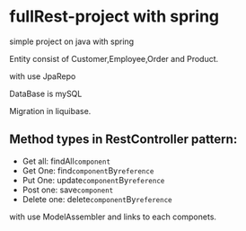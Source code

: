 # fullRest-project with spring

simple project on java with spring

Entity consist of Customer,Employee,Order and Product.

with use JpaRepo

DataBase is mySQL

Migration in liquibase. 


## Method types in RestController pattern:
- Get all: findAll`component`
- Get One: find`component`By`reference`
- Put One: update`component`By`reference`
- Post one: save`component`
- Delete one: delete`component`By`reference`

with use ModelAssembler and links to each componets.
